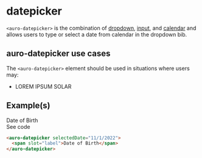 # datepicker

`<auro-datepicker>` is the combination of [dropdown](http://auro.alaskaair.com/components/auro/dropdown), [input](http://auro.alaskaair.com/components/auro/input), and [calendar](http://auro.alaskaair.com/components/auro/calendar) and allows users to type or select a date from calendar in the dropdown bib.

## auro-datepicker use cases

The `<auro-datepicker>` element should be used in situations where users may:

* LOREM IPSUM SOLAR

## Example(s)

<div class="exampleWrapper">
  <auro-datepicker selectedDate="11/1/2022">
    <span slot="label">Date of Birth</span>
  </auro-datepicker>
</div>
<auro-accordion lowProfile justifyRight>
  <span slot="trigger">See code</span>

```html
<auro-datepicker selectedDate="11/1/2022">
  <span slot="label">Date of Birth</span>
</auro-datepicker>
```

</auro-accordion>
